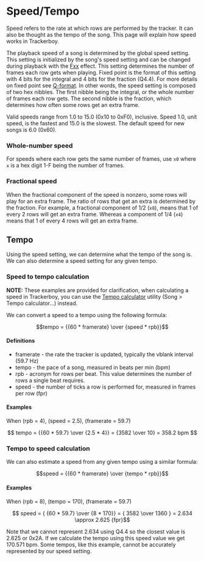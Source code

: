 
# Speed/Tempo

Speed refers to the rate at which rows are performed by the tracker. It can
also be thought as the tempo of the song. This page will explain how speed
works in Trackerboy.

The playback speed of a song is determined by the global speed setting. This 
setting is initialized by the song's speed setting and can be changed during
playback with the [Fxx](effect-list.md#fxx-set-speed) effect. This
setting determines the number of frames each row gets when playing. Fixed point
is the format of this setting with 4 bits for the integral and 4 bits for the
fraction (Q4.4). For more details on fixed point see [Q-format](https://en.wikipedia.org/wiki/Q_(number_format)).
In other words, the speed setting is composed of two hex nibbles. The first
nibble being the integral, or the whole number of frames each row gets. The
second nibble is the fraction, which determines how often some rows get an
extra frame.

Valid speeds range from 1.0 to 15.0 (0x10 to 0xF0), inclusive. Speed 1.0,
unit speed, is the fastest and 15.0 is the slowest. The default speed for new
songs is 6.0 (0x60).

### Whole-number speed

For speeds where each row gets the same number of frames, use `x0` where `x` is
a hex digit 1-F being the number of frames.

### Fractional speed

When the fractional component of the speed is nonzero, some rows will play for
an extra frame. The ratio of rows that get an extra is determined by the
fraction. For example, a fractional component of 1/2 (`x8`), means that 1 of
every 2 rows will get an extra frame. Whereas a component of 1/4 (`x4`) means
that 1 of every 4 rows will get an extra frame.

## Tempo

Using the speed setting, we can determine what the tempo of the song is. We can
also determine a speed setting for any given tempo.

### Speed to tempo calculation

**NOTE:** These examples are provided for clarification, when calculating a speed
in Trackerboy, you can use the [Tempo calculator](../interface/tempo-calculator.md) utility
(Song > Tempo calculator...) instead.

We can convert a speed to a tempo using the following formula:

$$tempo = {{60 * framerate} \over {speed * rpb}}$$

#### Definitions

 * framerate - the rate the tracker is updated, typically the vblank interval (59.7 Hz)
 * tempo - the pace of a song, measured in beats per min (bpm)
 * rpb - acronym for rows per beat. This value determines the number of rows a
   single beat requires.
 * speed - the number of ticks a row is performed for, measured in frames per
   row (fpr)

#### Examples

When \(rpb = 4\), \(speed = 2.5\), \(framerate = 59.7\)

$$ tempo = {{60 * 59.7} \over {2.5 * 4}} = {3582 \over 10} = 358.2 bpm $$


### Tempo to speed calculation

We can also estimate a speed from any given tempo using a similar formula:

$$speed = {{60 * framerate} \over {tempo * rpb}}$$

#### Examples

When \(rpb = 8\), \(tempo = 170\), \(framerate = 59.7\)

$$ speed = { {60 * 59.7} \over {8 * 170}} = { 3582 \over 1360 } = 2.634 \approx 2.625 {fpr}$$

Note that we cannot represent 2.634 using Q4.4 so the closest value is 2.625 or
0x2A. If we calculate the tempo using this speed value we get 170.571 bpm. Some
tempos, like this example, cannot be accurately represented by our speed setting.
